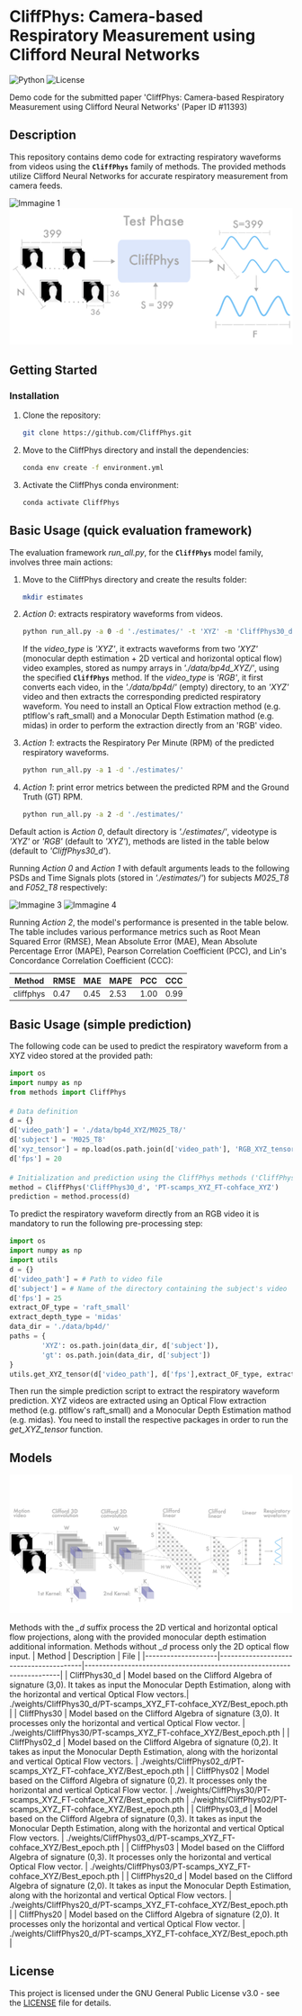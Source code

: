 # CliffPhys: Camera-based Respiratory Measurement using Clifford Neural Networks

![Python](https://img.shields.io/badge/python-3-blue.svg)
![License](https://img.shields.io/badge/License-GNU%20GPL%20v3-orange.svg)

Demo code for the submitted paper 'CliffPhys: Camera-based Respiratory Measurement using Clifford Neural Networks' (Paper ID #11393)

## Description
This repository contains demo code for extracting respiratory waveforms from videos using the **`CliffPhys`** family of methods. The provided methods utilize Clifford Neural Networks for accurate respiratory measurement from camera feeds.

![Immagine 1](./img/Motion_data.png)
![Immagine 2](./img/PreProcessing_Testing.png)

## Getting Started

### Installation
1. Clone the repository:
   ```sh
   git clone https://github.com/CliffPhys.git
   
2. Move to the CliffPhys directory and install the dependencies:
   ```sh
   conda env create -f environment.yml

3. Activate the CliffPhys conda environment:
   ```sh
   conda activate CliffPhys

## Basic Usage (quick evaluation framework)
The evaluation framework *run_all.py*, for the **`CliffPhys`** model family, involves three main actions:
1. Move to the CliffPhys directory and create the results folder:
   ```sh
   mkdir estimates
   ```
2. *Action 0*: extracts respiratory waveforms from videos.
   ```sh
   python run_all.py -a 0 -d './estimates/' -t 'XYZ' -m 'CliffPhys30_d'
   ```

   If the *video_type* is *'XYZ'*, it extracts waveforms from two *'XYZ'* (monocular depth estimation + 2D vertical and horizontal optical flow) video examples, stored as numpy arrays in *'./data/bp4d_XYZ/'*, using the specified **`CliffPhys`** method. If the *video_type* is *'RGB'*, it first converts each video, in the *'./data/bp4d/'* (empty) directory, to an *'XYZ'* video and then extracts the corresponding predicted respiratory waveform. You need to install an Optical Flow extraction method (e.g. ptlflow's raft_small) and a Monocular Depth Estimation mathod (e.g. midas) in order to perform the extraction directly from an 'RGB' video.

3. *Action 1*: extracts the Respiratory Per Minute (RPM) of the predicted respiratory waveforms.
   ```sh
   python run_all.py -a 1 -d './estimates/' 

4. *Action 1*: print error metrics between the predicted RPM and the Ground Truth (GT) RPM.
   ```sh
   python run_all.py -a 2 -d './estimates/'

Default action is *Action 0*, default directory is *'./estimates/'*, videotype is *'XYZ'* or *'RGB'* (default to *'XYZ'*), methods are listed in the table below (default to *'CliffPhys30_d'*).

Running *Action 0* and *Action 1* with default arguments leads to the following PSDs and Time Signals plots (stored in *'./estimates/'*) for subjects *M025_T8* and *F052_T8* respectively:

![Immagine 3](./img/psd_sbj_bp4d_XYZ_M025_T8.pkl.png)
![Immagine 4](./img/psd_sbj_bp4d_XYZ_F052_T8.pkl.png)

Running *Action 2*, the model's performance is presented in the table below. The table includes various performance metrics such as Root Mean Squared Error (RMSE), Mean Absolute Error (MAE), Mean Absolute Percentage Error (MAPE), Pearson Correlation Coefficient (PCC), and Lin's Concordance Correlation Coefficient (CCC):


|   Method  | RMSE | MAE  | MAPE | PCC | CCC  |
|-----------|------|------|------|-----|------|
| cliffphys | 0.47 | 0.45 | 2.53 | 1.00| 0.99 |

## Basic Usage (simple prediction)
The following code can be used to predict the respiratory waveform from a XYZ video stored at the provided path:
```python
import os
import numpy as np
from methods import CliffPhys

# Data definition
d = {}
d['video_path'] = './data/bp4d_XYZ/M025_T8/'
d['subject'] = 'M025_T8'
d['xyz_tensor'] = np.load(os.path.join(d['video_path'], 'RGB_XYZ_tensor.npy'))
d['fps'] = 20

# Initialization and prediction using the CliffPhys methods ('CliffPhys30_d' model with training choice 'PT-scamps_XYZ_FT-cohface_XYZ')
method = CliffPhys('CliffPhys30_d', 'PT-scamps_XYZ_FT-cohface_XYZ')
prediction = method.process(d)
```

To predict the respiratory waveform directly from an RGB video it is mandatory to run the following pre-processing step:
```python
import os
import numpy as np
import utils
d = {}
d['video_path'] = # Path to video file
d['subject'] = # Name of the directory containing the subject's video
d['fps'] = 25
extract_OF_type = 'raft_small'
extract_depth_type = 'midas'
data_dir = './data/bp4d/'
paths = {
		'XYZ': os.path.join(data_dir, d['subject']),
		'gt': os.path.join(data_dir, d['subject'])
}
utils.get_XYZ_tensor(d['video_path'], d['fps'],extract_OF_type, extract_depth_type, paths)
```
Then run the simple prediction script to extract the respiratory waveform prediction. XYZ videos are extracted using an Optical Flow extraction method (e.g. ptlflow's raft_small) and a Monocular Depth Estimation mathod (e.g. midas). You need to install the respective packages in order to run the *get_XYZ_tensor* function.


## Models

![Immagine method](./img/Model_architecture.png)

Methods with the *_d* suffix process the 2D vertical and horizontal optical flow projections, along with the provided monocular depth estimation additional information. Methods without *_d* process only the 2D optical flow input.
| Method             | Description                            | File                                                                  |
|--------------------|----------------------------------------|-----------------------------------------------------------------------|
| CliffPhys30_d      | Model based on the Clifford Algebra of signature (3,0). It takes as input the Monocular Depth Estimation, along with the horizontal and vertical Optical Flow vectors.| ./weights/CliffPhys30_d/PT-scamps_XYZ_FT-cohface_XYZ/Best_epoch.pth   |
| CliffPhys30        | Model based on the Clifford Algebra of signature (3,0). It processes only the horizontal and vertical Optical Flow vector. | ./weights/CliffPhys30/PT-scamps_XYZ_FT-cohface_XYZ/Best_epoch.pth     |
| CliffPhys02_d      | Model based on the Clifford Algebra of signature (0,2). It takes as input the Monocular Depth Estimation, along with the horizontal and vertical Optical Flow vectors.              | ./weights/CliffPhys02_d/PT-scamps_XYZ_FT-cohface_XYZ/Best_epoch.pth   |
| CliffPhys02        | Model based on the Clifford Algebra of signature (0,2). It processes only the horizontal and vertical Optical Flow vector. | ./weights/CliffPhys30/PT-scamps_XYZ_FT-cohface_XYZ/Best_epoch.pth              | ./weights/CliffPhys02/PT-scamps_XYZ_FT-cohface_XYZ/Best_epoch.pth     |
| CliffPhys03_d      | Model based on the Clifford Algebra of signature (0,3). It takes as input the Monocular Depth Estimation, along with the horizontal and vertical Optical Flow vectors.         | ./weights/CliffPhys03_d/PT-scamps_XYZ_FT-cohface_XYZ/Best_epoch.pth   |
| CliffPhys03        | Model based on the Clifford Algebra of signature (0,3). It processes only the horizontal and vertical Optical Flow vector.             | ./weights/CliffPhys03/PT-scamps_XYZ_FT-cohface_XYZ/Best_epoch.pth     |
| CliffPhys20_d      | Model based on the Clifford Algebra of signature (2,0). It takes as input the Monocular Depth Estimation, along with the horizontal and vertical Optical Flow vectors.            | ./weights/CliffPhys20_d/PT-scamps_XYZ_FT-cohface_XYZ/Best_epoch.pth   |
| CliffPhys20        | Model based on the Clifford Algebra of signature (2,0). It processes only the horizontal and vertical Optical Flow vector.               | ./weights/CliffPhys20_d/PT-scamps_XYZ_FT-cohface_XYZ/Best_epoch.pth   |

## License
This project is licensed under the GNU General Public License v3.0 - see the [LICENSE](LICENSE) file for details.
